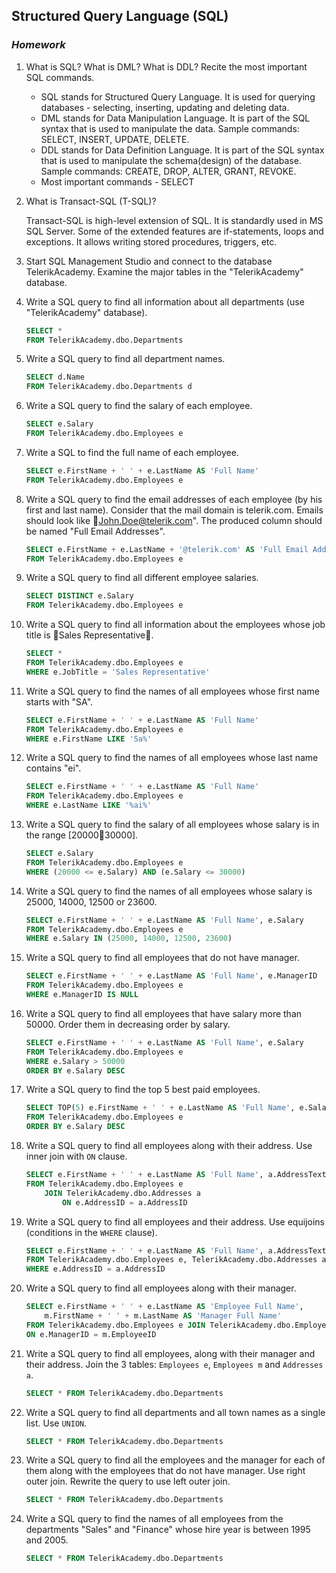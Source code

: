 ## Structured Query Language (SQL)
### _Homework_

1.	What is SQL? What is DML? What is DDL? Recite the most important SQL commands.

    * SQL stands for Structured Query Language. It is used for querying databases - selecting, inserting, updating and deleting data.
    * DML stands for Data Manipulation Language. It is part of the SQL syntax that is used to manipulate the data. Sample commands: SELECT, INSERT, UPDATE, DELETE.
    * DDL stands for Data Definition Language. It is part of the SQL syntax that is used to manipulate the schema(design) of the database. Sample commands: CREATE, DROP, ALTER, GRANT, REVOKE.
    * Most important commands - SELECT


2.	What is Transact-SQL (T-SQL)?

    Transact-SQL is high-level extension of SQL. It is standardly used in MS SQL Server. Some of the extended features are if-statements, loops and exceptions. It allows writing stored procedures, triggers, etc.

3.	Start SQL Management Studio and connect to the database TelerikAcademy. Examine the major tables in the "TelerikAcademy" database.

4.	Write a SQL query to find all information about all departments (use "TelerikAcademy" database).

    ```SQL
    SELECT * 
    FROM TelerikAcademy.dbo.Departments
    ```


5.	Write a SQL query to find all department names.

    ```SQL
    SELECT d.Name 
    FROM TelerikAcademy.dbo.Departments d
    ```

6.	Write a SQL query to find the salary of each employee.

    ```SQL
    SELECT e.Salary 
    FROM TelerikAcademy.dbo.Employees e
    ```
    
7.	Write a SQL to find the full name of each employee.
    
    ```SQL
    SELECT e.FirstName + ' ' + e.LastName AS 'Full Name' 
    FROM TelerikAcademy.dbo.Employees e
    ```
    
8.	Write a SQL query to find the email addresses of each employee (by his first and last name). Consider that the mail domain is telerik.com. Emails should look like John.Doe@telerik.com". The produced column should be named "Full Email Addresses".

    ```SQL
    SELECT e.FirstName + e.LastName + '@telerik.com' AS 'Full Email Addresses'
    FROM TelerikAcademy.dbo.Employees e
    ```
    
9.	Write a SQL query to find all different employee salaries.

    ```SQL
    SELECT DISTINCT e.Salary 
    FROM TelerikAcademy.dbo.Employees e
    ```
    
10.	Write a SQL query to find all information about the employees whose job title is Sales Representative.
    
    ```SQL
    SELECT *
    FROM TelerikAcademy.dbo.Employees e
    WHERE e.JobTitle = 'Sales Representative'
    ```
11.	Write a SQL query to find the names of all employees whose first name starts with "SA".

    ```SQL
    SELECT e.FirstName + ' ' + e.LastName AS 'Full Name'
    FROM TelerikAcademy.dbo.Employees e
    WHERE e.FirstName LIKE 'Sa%'
    ```
    
12.	Write a SQL query to find the names of all employees whose last name contains "ei".

    ```SQL
    SELECT e.FirstName + ' ' + e.LastName AS 'Full Name'
    FROM TelerikAcademy.dbo.Employees e
    WHERE e.LastName LIKE '%ai%'
    ```

13.	Write a SQL query to find the salary of all employees whose salary is in the range [2000030000].

    ```SQL
    SELECT e.Salary
    FROM TelerikAcademy.dbo.Employees e
    WHERE (20000 <= e.Salary) AND (e.Salary <= 30000)
    ```

14.	Write a SQL query to find the names of all employees whose salary is 25000, 14000, 12500 or 23600.

    ```SQL
    SELECT e.FirstName + ' ' + e.LastName AS 'Full Name', e.Salary
    FROM TelerikAcademy.dbo.Employees e
    WHERE e.Salary IN (25000, 14000, 12500, 23600)
    ```
    
15.	Write a SQL query to find all employees that do not have manager.

    ```SQL
    SELECT e.FirstName + ' ' + e.LastName AS 'Full Name', e.ManagerID
    FROM TelerikAcademy.dbo.Employees e
    WHERE e.ManagerID IS NULL
    ```
    
16.	Write a SQL query to find all employees that have salary more than 50000. Order them in decreasing order by salary.

    ```SQL
    SELECT e.FirstName + ' ' + e.LastName AS 'Full Name', e.Salary
    FROM TelerikAcademy.dbo.Employees e
    WHERE e.Salary > 50000
    ORDER BY e.Salary DESC
    ```
    
17.	Write a SQL query to find the top 5 best paid employees.

    ```SQL
    SELECT TOP(5) e.FirstName + ' ' + e.LastName AS 'Full Name', e.Salary
    FROM TelerikAcademy.dbo.Employees e
    ORDER BY e.Salary DESC
    ```

18.	Write a SQL query to find all employees along with their address. Use inner join with `ON` clause.

    ```SQL
    SELECT e.FirstName + ' ' + e.LastName AS 'Full Name', a.AddressText
    FROM TelerikAcademy.dbo.Employees e
		JOIN TelerikAcademy.dbo.Addresses a
			ON e.AddressID = a.AddressID
    ```
    
19.	Write a SQL query to find all employees and their address. Use equijoins (conditions in the `WHERE` clause).

    ```SQL
    SELECT e.FirstName + ' ' + e.LastName AS 'Full Name', a.AddressText
    FROM TelerikAcademy.dbo.Employees e, TelerikAcademy.dbo.Addresses a
	WHERE e.AddressID = a.AddressID
    ```
    
20.	Write a SQL query to find all employees along with their manager.

    ```SQL
    SELECT e.FirstName + ' ' + e.LastName AS 'Employee Full Name', 
		m.FirstName + ' ' + m.LastName AS 'Manager Full Name'
    FROM TelerikAcademy.dbo.Employees e JOIN TelerikAcademy.dbo.Employees m
	ON e.ManagerID = m.EmployeeID
    ```
    
21.	Write a SQL query to find all employees, along with their manager and their address. Join the 3 tables: `Employees e`, `Employees m` and `Addresses a`.

    ```SQL
    SELECT * FROM TelerikAcademy.dbo.Departments
    ```
    
22.	Write a SQL query to find all departments and all town names as a single list. Use `UNION`.

    ```SQL
    SELECT * FROM TelerikAcademy.dbo.Departments
    ```
23.	Write a SQL query to find all the employees and the manager for each of them along with the employees that do not have manager. Use right outer join. Rewrite the query to use left outer join.

    ```SQL
    SELECT * FROM TelerikAcademy.dbo.Departments
    ```
    
24.	Write a SQL query to find the names of all employees from the departments "Sales" and "Finance" whose hire year is between 1995 and 2005.

    ```SQL
    SELECT * FROM TelerikAcademy.dbo.Departments
    ```
